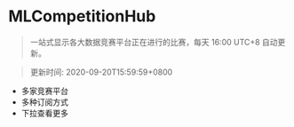# MLCompetitionHub

> 一站式显示各大数据竞赛平台正在进行的比赛，每天 16:00 UTC+8 自动更新。
  
> 更新时间: 2020-09-20T15:59:59+0800 

* 多家竞赛平台
* 多种订阅方式
* 下拉查看更多